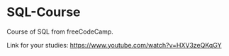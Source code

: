 # SQL-Course
Course of SQL from freeCodeCamp.

Link for your studies: https://www.youtube.com/watch?v=HXV3zeQKqGY
